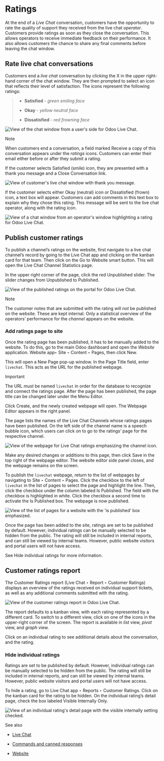 # Ratings

At the end of a _Live Chat_ conversation, customers have the opportunity to
rate the quality of support they received from the live chat _operator_.
Customers provide ratings as soon as they close the conversation. This allows
operators to receive immediate feedback on their performance. It also allows
customers the chance to share any final comments before leaving the chat
window.

## Rate live chat conversations

Customers end a _live chat_ conversation by clicking the X in the upper right-
hand corner of the chat window. They are then prompted to select an icon that
reflects their level of satisfaction. The icons represent the following
ratings:

>   * **Satisfied** \- _green smiling face_
>
>   * **Okay** \- _yellow neutral face_
>
>   * **Dissatisfied** \- _red frowning face_
>
>

![View of the chat window from a user's side for Odoo Live
Chat.](../../../_images/live-chat-ratings-faces.png)

Note

When customers end a conversation, a field marked Receive a copy of this
conversation appears under the _ratings_ icons. Customers can enter their
email either before or after they submit a rating.

If the customer selects Satisfied (smile) icon, they are presented with a
thank you message and a Close Conversation link.

![View of customer's live chat window with thank you
message.](../../../_images/live-chat-thank-you.png)

If the customer selects either Okay (neutral) icon or Dissatisfied (frown)
icon, a text box will appear. Customers can add comments in this text box to
explain why they chose this rating. This message will be sent to the live chat
operator, along with the rating icon.

![View of a chat window from an operator's window highlighting a rating for
Odoo Live Chat.](../../../_images/live-chat-ratings-operator-window.png)

## Publish customer ratings

To publish a channel’s ratings on the website, first navigate to a live chat
channel’s record by going to the Live Chat app and clicking on the kanban card
for that team. Then click on the Go to Website smart button. This will open
the Live Chat Channel Statistics page.

In the upper right corner of the page, click the red Unpublished slider. The
slider changes from Unpublished to Published.

![View of the published ratings on the portal for Odoo Live
Chat.](../../../_images/live-chat-ratings-unpublished.png)

Note

The customer notes that are submitted with the rating will _not_ be published
on the website. These are kept internal. Only a statistical overview of the
operators’ performance for the _channel_ appears on the website.

### Add ratings page to site

Once the rating page has been published, it has to be manually added to the
website. To do this, go to the main Odoo dashboard and open the _Website_
application. Website app‣ Site ‣ Content ‣ Pages, then click New.

This will open a New Page pop-up window. In the Page Title field, enter
`livechat`. This acts as the URL for the published webpage.

Important

The URL _must_ be named `livechat` in order for the database to recognize and
connect the ratings page. After the page has been published, the page title
can be changed later under the Menu Editor.

Click Create, and the newly created webpage will open. The Webpage Editor
appears in the right panel.

The page lists the names of the Live Chat Channels whose ratings pages have
been published. On the left side of the channel name is a speech bubble icon,
which users can click on to go to the ratings’ page for the respective
channel.

![View of the webpage for Live Chat ratings emphasizing the channel
icon.](../../../_images/live-chat-published-icon.png)

Make any desired changes or additions to this page, then click Save in the top
right of the webpage editor. The website editor side panel closes, and the
webpage remains on the screen.

To publish the `livechat` webpage, return to the list of webpages by
navigating to Site ‣ Content ‣ Pages. Click the checkbox to the left of
`livechat` in the list of pages to select the page and highlight the line.
Then, click the checkbox under the column labeled Is Published. The field with
the checkbox is highlighted in white. Click the checkbox a second time to
activate the Is Published box. The webpage is now published.

![View of the list of pages for a website with the 'is published' box
emphasized.](../../../_images/live-chat-is-published.png)

Once the page has been added to the site, ratings are set to be published by
default. However, individual ratings can be manually selected to be hidden
from the public. The rating will still be included in internal reports, and
can still be viewed by internal teams. However, public website visitors and
portal users will not have access.

See Hide individual ratings for more information.

## Customer ratings report

The Customer Ratings report (Live Chat ‣ Report ‣ Customer Ratings) displays
an overview of the ratings received on individual support tickets, as well as
any additional comments submitted with the rating.

![View of the customer ratings report in Odoo Live
Chat.](../../../_images/live-chat-ratings-report.png)

The report defaults to a kanban view, with each rating represented by a
different card. To switch to a different view, click on one of the icons in
the upper-right corner of the screen. The report is available in _list_ view,
_pivot_ view, and _graph_ view.

Click on an individual rating to see additional details about the
conversation, and the rating.

### Hide individual ratings

Ratings are set to be published by default. However, individual ratings can be
manually selected to be hidden from the public. The rating will still be
included in internal reports, and can still be viewed by internal teams.
However, public website visitors and portal users will not have access.

To hide a rating, go to Live Chat app ‣ Reports ‣ Customer Ratings. Click on
the kanban card for the rating to be hidden. On the individual rating’s detail
page, check the box labeled Visible Internally Only.

![View of an individual rating's detail page with the visible internally
setting checked.](../../../_images/live-chat-ratings-visible-internally.png)

See also

  * [Live Chat](../livechat.html)

  * [Commands and canned responses](responses.html)

  * [Website](../website.html)

